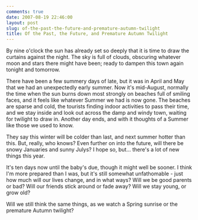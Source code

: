 ```yaml
---
comments: true
date: 2007-08-19 22:46:00
layout: post
slug: of-the-past-the-future-and-premature-autumn-twilight
title: Of the Past, the Future, and Premature Autumn Twilight
---
```


By nine o'clock the sun has already set so deeply that it is time to draw the curtains against the night.  The sky is full of clouds, obscuring whatever moon and stars there might have been; ready to dampen this town again tonight and tomorrow.

There have been a few summery days of late, but it was in April and May that we had an unexpectedly early summer.  Now it's mid-August, normally the time when the sun burns down most strongly on beaches full of smiling faces, and it feels like whatever Summer we had is now gone.  The beaches are sparse and cold, the tourists finding indoor activities to pass their time, and we stay inside and look out across the damp and windy town, waiting for twilight to draw in.  Another day ends, and with it thoughts of a Summer like those we used to know.

They say this winter will be colder than last, and next summer hotter than this.  But, really, who knows?  Even further on into the future, will there be snowy Januaries and sunny Julys?  I hope so, but... there's a lot of new things this year.

It's ten days now until the baby's due, though it might well be sooner.  I think I'm more prepared than I was, but it's still somewhat unfathomable - just how much will our lives change, and in what ways?  Will we be good parents or bad?  Will our friends stick around or fade away?  Will we stay young, or grow old?

Will we still think the same things, as we watch a Spring sunrise or the premature Autumn twilight?
